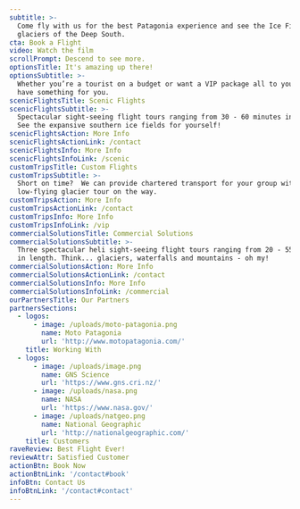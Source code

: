 ```yaml
---
subtitle: >-
  Come fly with us for the best Patagonia experience and see the Ice Fields and
  glaciers of the Deep South.
cta: Book a Flight
video: Watch the film
scrollPrompt: Descend to see more.
optionsTitle: It's amazing up there!
optionsSubtitle: >-
  Whether you’re a tourist on a budget or want a VIP package all to yourself, we
  have something for you.
scenicFlightsTitle: Scenic Flights
scenicFlightsSubtitle: >-
  Spectacular sight-seeing flight tours ranging from 30 - 60 minutes in length.
  See the expansive southern ice fields for yourself!
scenicFlightsAction: More Info
scenicFlightsActionLink: /contact
scenicFlightsInfo: More Info
scenicFlightsInfoLink: /scenic
customTripsTitle: Custom Flights
customTripsSubtitle: >-
  Short on time?  We can provide chartered transport for your group with a
  low-flying glacier tour on the way.
customTripsAction: More Info
customTripsActionLink: /contact
customTripsInfo: More Info
customTripsInfoLink: /vip
commercialSolutionsTitle: Commercial Solutions
commercialSolutionsSubtitle: >-
  Three spectacular heli sight-seeing flight tours ranging from 20 - 55 minutes
  in length. Think... glaciers, waterfalls and mountains - oh my!
commercialSolutionsAction: More Info
commercialSolutionsActionLink: /contact
commercialSolutionsInfo: More Info
commercialSolutionsInfoLink: /commercial
ourPartnersTitle: Our Partners
partnersSections:
  - logos:
      - image: /uploads/moto-patagonia.png
        name: Moto Patagonia
        url: 'http://www.motopatagonia.com/'
    title: Working With
  - logos:
      - image: /uploads/image.png
        name: GNS Science
        url: 'https://www.gns.cri.nz/'
      - image: /uploads/nasa.png
        name: NASA
        url: 'https://www.nasa.gov/'
      - image: /uploads/natgeo.png
        name: National Geographic
        url: 'http://nationalgeographic.com/'
    title: Customers
raveReview: Best Flight Ever!
reviewAttr: Satisfied Customer
actionBtn: Book Now
actionBtnLink: '/contact#book'
infoBtn: Contact Us
infoBtnLink: '/contact#contact'
---
```



